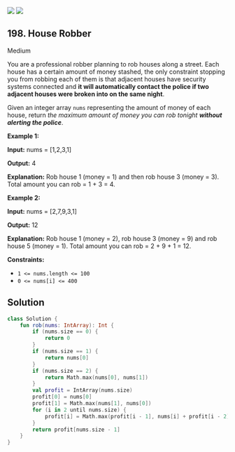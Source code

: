 [![](https://img.shields.io/github/stars/javadev/LeetCode-in-All?label=Stars&style=flat-square)](https://github.com/javadev/LeetCode-in-All)
[![](https://img.shields.io/github/forks/javadev/LeetCode-in-All?label=Fork%20me%20on%20GitHub%20&style=flat-square)](https://github.com/javadev/LeetCode-in-All/fork)

## 198\. House Robber

Medium

You are a professional robber planning to rob houses along a street. Each house has a certain amount of money stashed, the only constraint stopping you from robbing each of them is that adjacent houses have security systems connected and **it will automatically contact the police if two adjacent houses were broken into on the same night**.

Given an integer array `nums` representing the amount of money of each house, return _the maximum amount of money you can rob tonight **without alerting the police**_.

**Example 1:**

**Input:** nums = [1,2,3,1]

**Output:** 4

**Explanation:** Rob house 1 (money = 1) and then rob house 3 (money = 3). Total amount you can rob = 1 + 3 = 4.

**Example 2:**

**Input:** nums = [2,7,9,3,1]

**Output:** 12

**Explanation:** Rob house 1 (money = 2), rob house 3 (money = 9) and rob house 5 (money = 1). Total amount you can rob = 2 + 9 + 1 = 12.

**Constraints:**

*   `1 <= nums.length <= 100`
*   `0 <= nums[i] <= 400`

## Solution

```kotlin
class Solution {
    fun rob(nums: IntArray): Int {
        if (nums.size == 0) {
            return 0
        }
        if (nums.size == 1) {
            return nums[0]
        }
        if (nums.size == 2) {
            return Math.max(nums[0], nums[1])
        }
        val profit = IntArray(nums.size)
        profit[0] = nums[0]
        profit[1] = Math.max(nums[1], nums[0])
        for (i in 2 until nums.size) {
            profit[i] = Math.max(profit[i - 1], nums[i] + profit[i - 2])
        }
        return profit[nums.size - 1]
    }
}
```